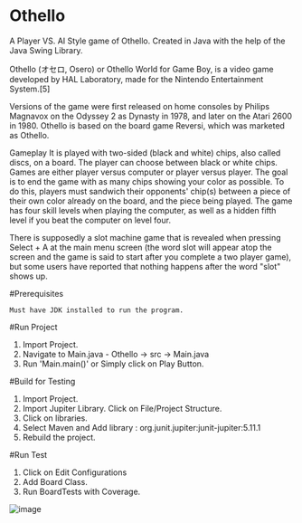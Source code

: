 # Othello
A Player VS. AI Style game of Othello. Created in Java with the help of the Java Swing Library. 

Othello (オセロ, Osero) or Othello World for Game Boy, is a video game developed by HAL Laboratory, made for the Nintendo Entertainment System.[5]

Versions of the game were first released on home consoles by Philips Magnavox on the Odyssey 2 as Dynasty in 1978, and later on the Atari 2600 in 1980. Othello is based on the board game Reversi, which was marketed as Othello.

Gameplay It is played with two-sided (black and white) chips, also called discs, on a board. The player can choose between black or white chips. Games are either player versus computer or player versus player. The goal is to end the game with as many chips showing your color as possible. To do this, players must sandwich their opponents' chip(s) between a piece of their own color already on the board, and the piece being played. The game has four skill levels when playing the computer, as well as a hidden fifth level if you beat the computer on level four.

There is supposedly a slot machine game that is revealed when pressing Select + A at the main menu screen (the word slot will appear atop the screen and the game is said to start after you complete a two player game), but some users have reported that nothing happens after the word "slot" shows up.

#Prerequisites

    Must have JDK installed to run the program.

#Run Project

1. Import Project.
2. Navigate to Main.java - Othello -> src -> Main.java
3. Run 'Main.main()' or Simply click on Play Button.

#Build for Testing


1. Import Project.
2. Import Jupiter Library. Click on File/Project Structure.
3. Click on libraries.
4. Select Maven and Add library : org.junit.jupiter:junit-jupiter:5.11.1
5. Rebuild the project.

#Run Test

1. Click on Edit Configurations
2. Add Board Class.
3. Run BoardTests with Coverage.



![image](https://i.imgur.com/CJw90eY.gif)
